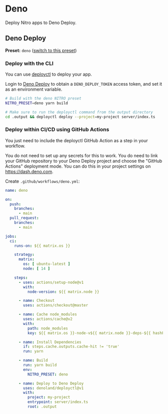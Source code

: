 # Deno

Deploy Nitro apps to Deno Deploy.

## Deno Deploy

**Preset:** `deno` ([switch to this preset](/deploy/#changing-the-deployment-preset))

### Deploy with the CLI

You can use [deployctl](https://deno.com/deploy/docs/deployctl) to deploy your app.

Login to [Deno Deploy](https://dash.deno.com/account#access-tokens) to obtain a `DENO_DEPLOY_TOKEN` access token, and set it as an environment variable.

```bash
# Build with the deno NITRO preset
NITRO_PRESET=deno yarn build

# Make sure to run the deployctl command from the output directory
cd .output && deployctl deploy --project=my-project server/index.ts
```

### Deploy within CI/CD using GitHub Actions

You just need to include the deployctl GitHub Action as a step in your workflow.

You do not need to set up any secrets for this to work. You do need to link your GitHub repository to your Deno Deploy project and choose the "GitHub Actions" deployment mode. You can do this in your project settings on https://dash.deno.com.


Create `.github/workflows/deno.yml`:

```yaml
name: deno

on:
  push:
    branches:
      - main
  pull_request:
    branches:
      - main

jobs:
  ci:
    runs-on: ${{ matrix.os }}

    strategy:
      matrix:
        os: [ ubuntu-latest ]
        node: [ 14 ]

    steps:
      - uses: actions/setup-node@v1
        with:
          node-version: ${{ matrix.node }}

      - name: Checkout
        uses: actions/checkout@master

      - name: Cache node_modules
        uses: actions/cache@v2
        with:
          path: node_modules
          key: ${{ matrix.os }}-node-v${{ matrix.node }}-deps-${{ hashFiles(format('{0}{1}', github.workspace, '/yarn.lock')) }}

      - name: Install Dependencies
        if: steps.cache.outputs.cache-hit != 'true'
        run: yarn

      - name: Build
        run: yarn build
        env:
          NITRO_PRESET: deno

      - name: Deploy to Deno Deploy
        uses: denoland/deployctl@v1
        with:
          project: my-project
          entrypoint: server/index.ts
          root: .output
```